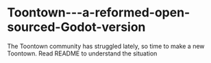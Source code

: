# Toontown---a-reformed-open-sourced-Godot-version
The Toontown community has struggled lately, so time to make a new Toontown. Read README to understand the situation
